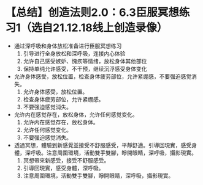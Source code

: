 # 【总结】创造法则2.0：6.3臣服冥想练习1（选自21.12.18线上创造录像）

-   通过深呼吸和身体放松准备进行臣服冥想练习
    1.  引导进行全身放松和深呼吸，连接内心体验
    2.  允许自己感受嫉妒、愧疚等情绪，放松身体其他部位
    3.  保持单纯允许感受，不干预，继续沉浮感受身体变化
-   允许身体感受，放松位置，检查身体疲劳部位，允许紧绷感，不要强迫感觉消失。
    1.  允许身体感受，放松位置。
    2.  检查身体疲劳部位，允许紧绷感。
    3.  不要强迫感觉消失。
-   允许内在感觉存在，放松身体，允许任何感觉变化。
    1.  允许内在感觉存在，放松身体。
    2.  允许任何感觉变化。
    3.  不要强迫感觉消失。
-   透過冥想，體驗到新感覺並接受不舒服感受，平靜舒適。引導回現實，感受身體，深呼吸。注意周圍環境，活動雙手雙腳，睜開眼睛，深呼吸，攝影現實。
    1.  冥想帶來新感受，接受不舒服感受。
    2.  引導回現實，感受身體，深呼吸。
    3.  注意周圍環境，活動雙手雙腳，睜開眼睛，深呼吸，攝影現實。